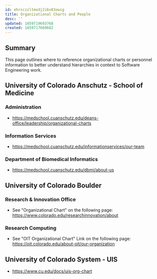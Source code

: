 ```yaml
---
id: ehrsczzltmodj2i6v83owig
title: Organizational Charts and People
desc: ''
updated: 1659719693768
created: 1659717689682
---
```


## Summary

This page outlines where to reference organizational charts or personnel information to better understand hierarchies in context to Software Engineering work.

## University of Colorado Anschutz - School of Medicine

### Administration

- <https://medschool.cuanschutz.edu/deans-office/leadership/organizational-charts>

### Information Services

- <https://medschool.cuanschutz.edu/informationservices/our-team>

### Department of Biomedical Informatics

- <https://medschool.cuanschutz.edu/dbmi/about-us>

## University of Colorado Boulder

### Research & Innovation Office

- See "Organizational Chart" on the following page: <https://www.colorado.edu/researchinnovation/about>

### Research Computing

- See "OIT Organizational Chart" Link on the following page: <https://oit.colorado.edu/about-oit/our-organization>

## University of Colorado System - UIS

- <https://www.cu.edu/docs/uis-org-chart>
